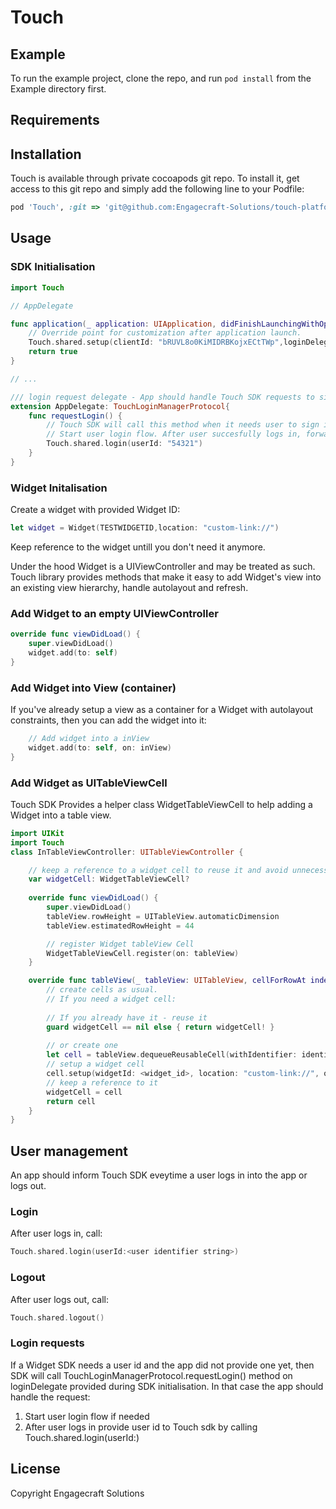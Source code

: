 # Touch

## Example

To run the example project, clone the repo, and run `pod install` from the Example directory first.

## Requirements

## Installation

Touch is available through private cocoapods git repo. To install
it, get access to this git repo and simply add the following line to your Podfile:

```ruby
pod 'Touch', :git => 'git@github.com:Engagecraft-Solutions/touch-platform-widgets-ios.git',  :tag => '0.9.2'
```

## Usage

### SDK Initialisation

```swift
import Touch

// AppDelegate

func application(_ application: UIApplication, didFinishLaunchingWithOptions launchOptions: [UIApplication.LaunchOptionsKey: Any]?) -> Bool {
    // Override point for customization after application launch.
    Touch.shared.setup(clientId: "bRUVL8o0KiMIDRBKojxECtTWp",loginDelegate: self)
    return true
}

// ...

/// login request delegate - App should handle Touch SDK requests to sign in user 
extension AppDelegate: TouchLoginManagerProtocol{
    func requestLogin() {
        // Touch SDK will call this method when it needs user to sign in
        // Start user login flow. After user succesfully logs in, forward user id to Touch platform:
        Touch.shared.login(userId: "54321")
    }
}
```

### Widget Initalisation 

Create a widget with provided  Widget ID:

```swift
let widget = Widget(TESTWIDGETID,location: "custom-link://")
```
Keep reference to the widget untill you don't need it anymore.

Under the hood Widget is a UIViewController and may be treated as such. Touch library provides methods that make it easy to add Widget's view into an existing view hierarchy, handle autolayout and refresh. 

### Add Widget to an empty  UIViewController

```swift
override func viewDidLoad() {
    super.viewDidLoad()
    widget.add(to: self)
}
```

### Add Widget into View (container)

If you've already setup a view  as a container for a Widget with autolayout constraints, then you can add the widget into it: 
```swift
    // Add widget into a inView
    widget.add(to: self, on: inView)
}
```

### Add Widget  as UITableViewCell 

Touch SDK Provides a helper class WidgetTableViewCell  to help adding a Widget into a table view. 

```swift
import UIKit
import Touch
class InTableViewController: UITableViewController {

    // keep a reference to a widget cell to reuse it and avoid unnecessary reloading of the widget.
    var widgetCell: WidgetTableViewCell?
    
    override func viewDidLoad() {
        super.viewDidLoad()
        tableView.rowHeight = UITableView.automaticDimension
        tableView.estimatedRowHeight = 44

        // register Widget tableView Cell
        WidgetTableViewCell.register(on: tableView)
    }

    override func tableView(_ tableView: UITableView, cellForRowAt indexPath: IndexPath) -> UITableViewCell {
        // create cells as usual. 
        // If you need a widget cell:
       
        // If you already have it - reuse it
        guard widgetCell == nil else { return widgetCell! }
        
        // or create one
        let cell = tableView.dequeueReusableCell(withIdentifier: identifier, for: indexPath) as! WidgetTableViewCell
        // setup a widget cell
        cell.setup(widgetId: <widget_id>, location: "custom-link://", on: tableView)
        // keep a reference to it
        widgetCell = cell
        return cell
    }    
}
```

## User management
An app should inform  Touch SDK eveytime a user logs in into the app or logs out. 

### Login
After user logs in, call:
```swift
Touch.shared.login(userId:<user identifier string>)
```

### Logout
After user logs out, call: 
```swift
Touch.shared.logout()
```

### Login requests

If a Widget SDK needs a user id and the app did not provide one yet, then SDK will call TouchLoginManagerProtocol.requestLogin() method on loginDelegate provided during SDK initialisation. 
In that case the app should handle  the request: 
1. Start user login flow if needed
2. After user logs in provide user id to Touch sdk by calling Touch.shared.login(userId:<user identifier string>)


## License

Copyright Engagecraft Solutions
